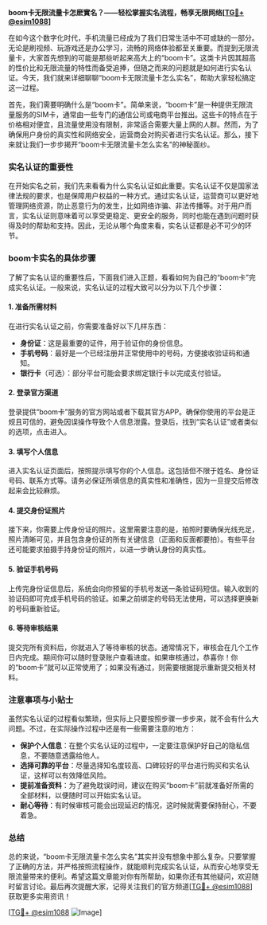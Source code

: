 **boom卡无限流量卡怎麽實名？——轻松掌握实名流程，畅享无限网络[[TG💪+ @esim1088](https://t.me/s/esim1088)]**

在如今这个数字化时代，手机流量已经成为了我们日常生活中不可或缺的一部分。无论是刷视频、玩游戏还是办公学习，流畅的网络体验都至关重要。而提到无限流量卡，大家首先想到的可能是那些听起来高大上的“boom卡”。这类卡片因其超高的性价比和无限流量的特性而备受追捧，但随之而来的问题就是如何进行实名认证。今天，我们就来详细聊聊“boom卡无限流量卡怎么实名”，帮助大家轻松搞定这一过程。

首先，我们需要明确什么是“boom卡”。简单来说，“boom卡”是一种提供无限流量服务的SIM卡，通常由一些专门的通信公司或电商平台推出。这些卡的特点在于价格相对便宜，且流量使用没有限制，非常适合需要大量上网的人群。然而，为了确保用户身份的真实性和网络安全，运营商会对购买者进行实名认证。那么，接下来就让我们一步步揭开“boom卡无限流量卡怎么实名”的神秘面纱。

### 实名认证的重要性

在开始实名之前，我们先来看看为什么实名认证如此重要。实名认证不仅是国家法律法规的要求，也是保障用户权益的一种方式。通过实名认证，运营商可以更好地管理网络资源，防止恶意行为的发生，比如网络诈骗、非法传播等。对于用户而言，实名认证则意味着可以享受更稳定、更安全的服务，同时也能在遇到问题时获得及时的帮助和支持。因此，无论从哪个角度来看，实名认证都是必不可少的环节。

### boom卡实名的具体步骤

了解了实名认证的重要性后，下面我们进入正题，看看如何为自己的“boom卡”完成实名认证。一般来说，实名认证的过程大致可以分为以下几个步骤：

#### 1. 准备所需材料

在进行实名认证之前，你需要准备好以下几样东西：
- **身份证**：这是最重要的证件，用于验证你的身份信息。
- **手机号码**：最好是一个已经注册并正常使用中的号码，方便接收验证码和通知。
- **银行卡**（可选）：部分平台可能会要求绑定银行卡以完成支付验证。

#### 2. 登录官方渠道

登录提供“boom卡”服务的官方网站或者下载其官方APP。确保你使用的平台是正规且可信的，避免因误操作导致个人信息泄露。登录后，找到“实名认证”或者类似的选项，点击进入。

#### 3. 填写个人信息

进入实名认证页面后，按照提示填写你的个人信息。这包括但不限于姓名、身份证号码、联系方式等。请务必保证所填信息的真实性和准确性，因为一旦提交后修改起来会比较麻烦。

#### 4. 提交身份证照片

接下来，你需要上传身份证的照片。这里需要注意的是，拍照时要确保光线充足，照片清晰可见，并且包含身份证的所有关键信息（正面和反面都要拍）。有些平台还可能要求拍摄手持身份证的照片，以进一步确认身份的真实性。

#### 5. 验证手机号码

上传完身份证信息后，系统会向你预留的手机号发送一条验证码短信。输入收到的验证码即可完成手机号码的验证。如果之前绑定的号码无法使用，可以选择更换新的号码重新验证。

#### 6. 等待审核结果

提交完所有资料后，你就进入了等待审核的状态。通常情况下，审核会在几个工作日内完成。期间你可以随时登录账户查看进度。如果审核通过，恭喜你！你的“boom卡”就可以正常使用了；如果没有通过，则需要根据提示重新提交相关材料。

### 注意事项与小贴士

虽然实名认证的过程看似繁琐，但实际上只要按照步骤一步步来，就不会有什么大问题。不过，在实际操作过程中还是有一些需要注意的地方：

- **保护个人信息**：在整个实名认证的过程中，一定要注意保护好自己的隐私信息，不要随意透露给他人。
- **选择可靠的平台**：尽量选择知名度较高、口碑较好的平台进行购买和实名认证，这样可以有效降低风险。
- **提前准备资料**：为了避免耽误时间，建议在购买“boom卡”前就准备好所需的全部材料，以便随时可以开始实名认证。
- **耐心等待**：有时候审核可能会出现延迟的情况，这时候就需要保持耐心，不要着急。

### 总结

总的来说，“boom卡无限流量卡怎么实名”其实并没有想象中那么复杂。只要掌握了正确的方法，并严格按照流程操作，就能顺利完成实名认证，从而安心地享受无限流量带来的便利。希望这篇文章能对你有所帮助，如果你还有其他疑问，欢迎随时留言讨论。最后再次提醒大家，记得关注我们的官方频道[[TG💪+ @esim1088](https://t.me/s/esim1088)]获取更多实用资讯！

[[TG💪+ @esim1088](https://t.me/s/esim1088) ![Image](https://i.postimg.cc/4NQfJmqS/Snipaste-2025-05-13-00-14-12.png)]